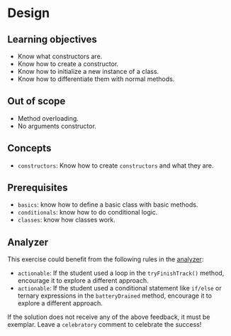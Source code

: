 # Design

## Learning objectives

- Know what constructors are.
- Know how to create a constructor.
- Know how to initialize a new instance of a class.
- Know how to differentiate them with normal methods.

## Out of scope

- Method overloading.
- No arguments constructor.

## Concepts

- `constructors`: Know how to create `constructors` and what they are.

## Prerequisites

- `basics`: know how to define a basic class with basic methods.
- `conditionals`: know how to do conditional logic.
- `classes`: know how classes work.

## Analyzer

This exercise could benefit from the following rules in the [analyzer]:

- `actionable`: If the student used a loop in the `tryFinishTrack()` method, encourage it to explore a different approach.
- `actionable`: If the student used a conditional statement like `if/else` or ternary expressions in the `batteryDrained` method, encourage it to explore a different approach.

If the solution does not receive any of the above feedback, it must be exemplar.
Leave a `celebratory` comment to celebrate the success!

[analyzer]: https://github.com/exercism/java-analyzer
